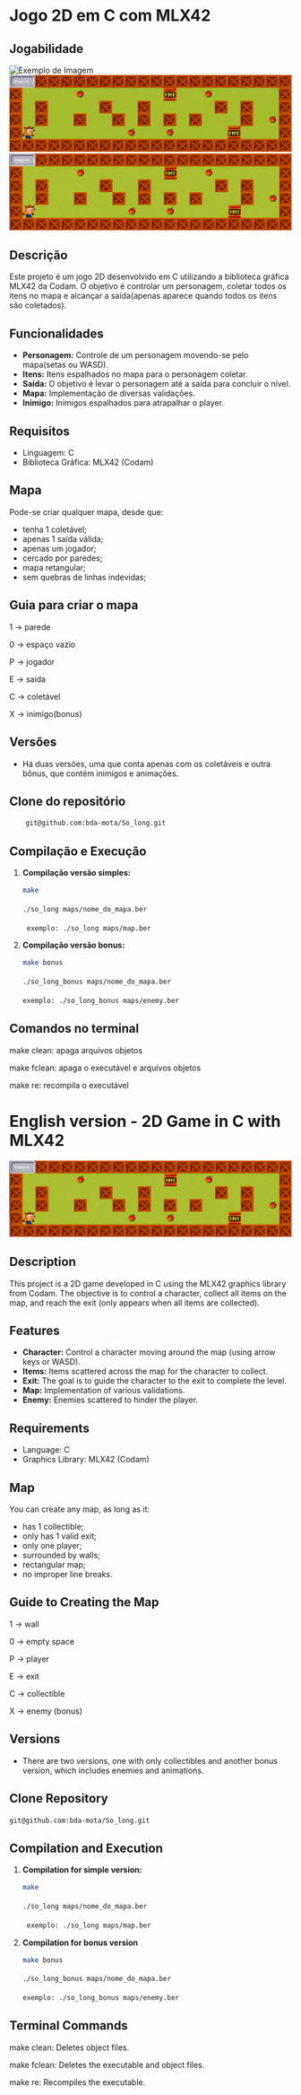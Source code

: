 # Jogo 2D em C com MLX42

## Jogabilidade
![Exemplo de Imagem](gif1.gif)
![Exemplo de Imagem](gif2.gif)
![Exemplo de Imagem](game.png)

## Descrição
Este projeto é um jogo 2D desenvolvido em C utilizando a biblioteca gráfica MLX42 da Codam. O objetivo é controlar um personagem, coletar todos os itens no mapa e alcançar a saída(apenas aparece quando todos os itens são coletados).

## Funcionalidades
- **Personagem:** Controle de um personagem movendo-se pelo mapa(setas ou WASD).
- **Itens:** Itens espalhados no mapa para o personagem coletar.
- **Saída:** O objetivo é levar o personagem até a saída para concluir o nível.
- **Mapa:** Implementação de diversas validações.
- **Inimigo:** Inimigos espalhados para atrapalhar o player.

## Requisitos
- Linguagem: C
- Biblioteca Gráfica: MLX42 (Codam)

## Mapa
Pode-se criar qualquer mapa, desde que:
- tenha 1 coletável;
- apenas 1 saída válida;
- apenas um jogador;
- cercado por paredes;
- mapa retangular;
- sem quebras de linhas indevidas;

## Guia para criar o mapa
1 -> parede

0 -> espaço vazio

P -> jogador

E -> saída

C -> coletável

X -> inimigo(bonus)

## Versões
- Há duas versões, uma que conta apenas com os coletáveis e outra bônus, que contém inimigos e animações.

## Clone do repositório
```bash
    git@github.com:bda-mota/So_long.git
```

## Compilação e Execução
1. **Compilação versão simples:**
   ```bash
   make

   ./so_long maps/nome_do_mapa.ber
   
    exemplo: ./so_long maps/map.ber

2. **Compilação versão bonus:**
   ```bash
   make bonus

   ./so_long_bonus maps/nome_do_mapa.ber
   
   exemplo: ./so_long_bonus maps/enemy.ber

## Comandos no terminal
make clean: apaga arquivos objetos

make fclean: apaga o executável e arquivos objetos

make re: recompila o executável


# English version - 2D Game in C with MLX42

![Sample Image](game.png)

## Description
This project is a 2D game developed in C using the MLX42 graphics library from Codam. The objective is to control a character, collect all items on the map, and reach the exit (only appears when all items are collected).

## Features
- **Character:** Control a character moving around the map (using arrow keys or WASD).
- **Items:** Items scattered across the map for the character to collect.
- **Exit:** The goal is to guide the character to the exit to complete the level.
- **Map:** Implementation of various validations.
- **Enemy:** Enemies scattered to hinder the player.

## Requirements
- Language: C
- Graphics Library: MLX42 (Codam)

## Map
You can create any map, as long as it:
- has 1 collectible;
- only has 1 valid exit;
- only one player;
- surrounded by walls;
- rectangular map;
- no improper line breaks.

## Guide to Creating the Map
1 -> wall

0 -> empty space

P -> player

E -> exit

C -> collectible

X -> enemy (bonus)

## Versions
- There are two versions, one with only collectibles and another bonus version, which includes enemies and animations.

## Clone Repository
```bash
git@github.com:bda-mota/So_long.git
```

## Compilation and Execution
1. **Compilation for simple version:**
   ```bash
   make

   ./so_long maps/nome_do_mapa.ber
   
    exemplo: ./so_long maps/map.ber

2. **Compilation for bonus version**
   ```bash
   make bonus

   ./so_long_bonus maps/nome_do_mapa.ber
   
   exemplo: ./so_long_bonus maps/enemy.ber

## Terminal Commands
make clean: Deletes object files.

make fclean: Deletes the executable and object files.

make re: Recompiles the executable.

